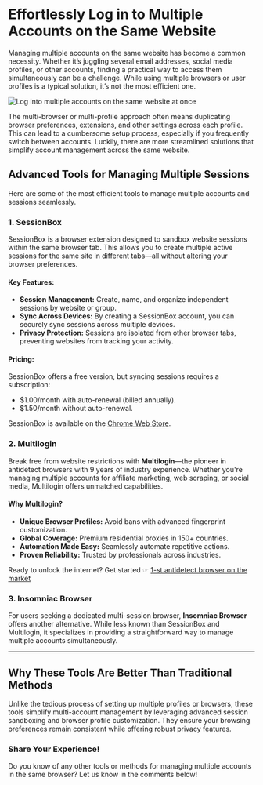 # Effortlessly Log in to Multiple Accounts on the Same Website

Managing multiple accounts on the same website has become a common necessity. Whether it’s juggling several email addresses, social media profiles, or other accounts, finding a practical way to access them simultaneously can be a challenge. While using multiple browsers or user profiles is a typical solution, it’s not the most efficient one.

![Log into multiple accounts on the same website at once](https://cdn.7labs.io/wp-content/uploads/2017/07/Log-into-multiple-accounts-on-same-website-at-once.jpg)

The multi-browser or multi-profile approach often means duplicating browser preferences, extensions, and other settings across each profile. This can lead to a cumbersome setup process, especially if you frequently switch between accounts. Luckily, there are more streamlined solutions that simplify account management across the same website.

## Advanced Tools for Managing Multiple Sessions

Here are some of the most efficient tools to manage multiple accounts and sessions seamlessly.

### 1. **SessionBox**

SessionBox is a browser extension designed to sandbox website sessions within the same browser tab. This allows you to create multiple active sessions for the same site in different tabs—all without altering your browser preferences.

#### Key Features:
- **Session Management:** Create, name, and organize independent sessions by website or group.
- **Sync Across Devices:** By creating a SessionBox account, you can securely sync sessions across multiple devices.
- **Privacy Protection:** Sessions are isolated from other browser tabs, preventing websites from tracking your activity.

#### Pricing:
SessionBox offers a free version, but syncing sessions requires a subscription:
- $1.00/month with auto-renewal (billed annually).
- $1.50/month without auto-renewal.

SessionBox is available on the [Chrome Web Store](https://chrome.google.com/webstore/detail/sessionbox-free-multi-log/megbklhjamjbcafknkgmokldgolkdfig).

### 2. **Multilogin**

Break free from website restrictions with **Multilogin**—the pioneer in antidetect browsers with 9 years of industry experience. Whether you're managing multiple accounts for affiliate marketing, web scraping, or social media, Multilogin offers unmatched capabilities.

#### Why Multilogin?
- **Unique Browser Profiles:** Avoid bans with advanced fingerprint customization.
- **Global Coverage:** Premium residential proxies in 150+ countries.
- **Automation Made Easy:** Seamlessly automate repetitive actions.
- **Proven Reliability:** Trusted by professionals across industries.

Ready to unlock the internet? Get started ☞ [1-st antidetect browser on the market](https://bit.ly/multIlogin)

### 3. **Insomniac Browser**

For users seeking a dedicated multi-session browser, **Insomniac Browser** offers another alternative. While less known than SessionBox and Multilogin, it specializes in providing a straightforward way to manage multiple accounts simultaneously.

---

## Why These Tools Are Better Than Traditional Methods

Unlike the tedious process of setting up multiple profiles or browsers, these tools simplify multi-account management by leveraging advanced session sandboxing and browser profile customization. They ensure your browsing preferences remain consistent while offering robust privacy features.

### Share Your Experience!
Do you know of any other tools or methods for managing multiple accounts in the same browser? Let us know in the comments below!

